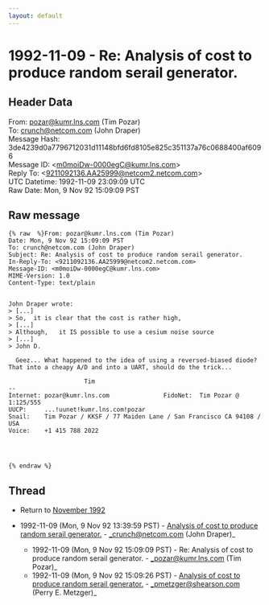 ```yaml
---
layout: default
---
```


# 1992-11-09 - Re: Analysis of cost to produce random serail generator.

## Header Data

From: pozar@kumr.lns.com (Tim Pozar)<br>
To: crunch@netcom.com (John Draper)<br>
Message Hash: 3de4239d0a7796712031d11148bfd6fd8105e825c351137a76c0688400af6096<br>
Message ID: \<m0moiDw-0000egC@kumr.lns.com\><br>
Reply To: \<9211092136.AA25999@netcom2.netcom.com\><br>
UTC Datetime: 1992-11-09 23:09:09 UTC<br>
Raw Date: Mon, 9 Nov 92 15:09:09 PST<br>

## Raw message

```
{% raw  %}From: pozar@kumr.lns.com (Tim Pozar)
Date: Mon, 9 Nov 92 15:09:09 PST
To: crunch@netcom.com (John Draper)
Subject: Re: Analysis of cost to produce random serail generator.
In-Reply-To: <9211092136.AA25999@netcom2.netcom.com>
Message-ID: <m0moiDw-0000egC@kumr.lns.com>
MIME-Version: 1.0
Content-Type: text/plain


John Draper wrote:
> [...]
> So,  it is clear that the cost is rather high,
> [...]
> Although,   it IS possible to use a cesium noise source
> [...]
> John D.

  Geez... What happened to the idea of using a reversed-biased diode?
That into a cheapy A/D and into a UART, should do the trick...

                     Tim
-- 
Internet: pozar@kumr.lns.com               FidoNet:  Tim Pozar @ 1:125/555
UUCP:     ...!uunet!kumr.lns.com!pozar
Snail:    Tim Pozar / KKSF / 77 Maiden Lane / San Francisco CA 94108 / USA
Voice:    +1 415 788 2022




{% endraw %}
```

## Thread

+ Return to [November 1992](/archive/1992/11)

+ 1992-11-09 (Mon, 9 Nov 92 13:39:59 PST) - [Analysis of cost to produce random serail generator.](/archive/1992/11/cd86dc3c055d5224fb137866bf57aff63ce4d514eaaf1a8b0f31d6a450f09e0e) - _crunch@netcom.com (John Draper)_
  + 1992-11-09 (Mon, 9 Nov 92 15:09:09 PST) - Re: Analysis of cost to produce random serail generator. - _pozar@kumr.lns.com (Tim Pozar)_
  + 1992-11-09 (Mon, 9 Nov 92 15:09:26 PST) - [Analysis of cost to produce random serail generator.](/archive/1992/11/134290fd9d948f51f68ca442ba2858445fcc94efa7c9bc6d33c11c652a1ff245) - _pmetzger@shearson.com (Perry E. Metzger)_

